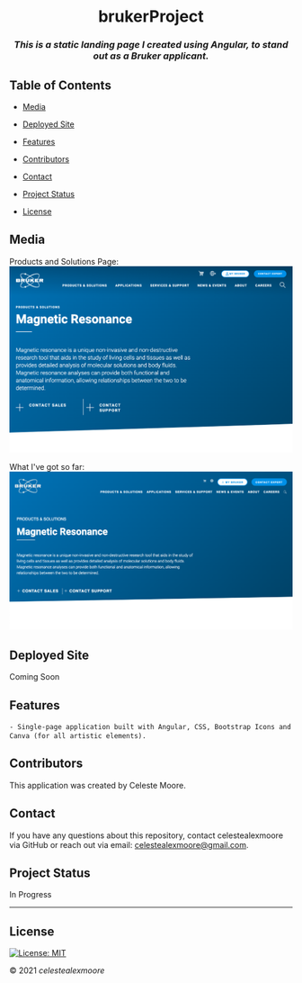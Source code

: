 <div align="center">

# brukerProject

### _This is a static landing page I created using Angular, to stand out as a Bruker applicant._

</div>

## Table of Contents

- [Media](#Media)

- [Deployed Site](#deployed-site)

- [Features](#Features)

- [Contributors](#Contributors)

- [Contact](#Contact)

- [Project Status](#project-status)

- [License](#License)

## Media

Products and Solutions Page:
![Photo 1](./src/assets/images/site-screen-shot.png)

What I've got so far:
![Photo 1](./src/assets/images/example-screen-shot.png)

## Deployed Site

Coming Soon

## Features

    - Single-page application built with Angular, CSS, Bootstrap Icons and Canva (for all artistic elements).

## Contributors

This application was created by Celeste Moore.

## Contact

If you have any questions about this repository, contact celestealexmoore via GitHub or reach out via email:
celestealexmoore@gmail.com.

## Project Status

In Progress

---

## License

[![License: MIT](https://img.shields.io/badge/License-MIT-blueviolet.svg)](https://opensource.org/licenses/MIT)

© 2021 _celestealexmoore_
